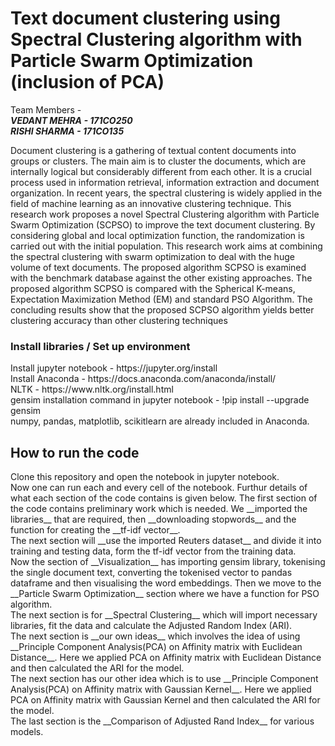 # Text document clustering using Spectral Clustering algorithm with Particle Swarm Optimization (inclusion of PCA)

Team Members - <br>
__*VEDANT MEHRA - 171CO250 <br>
RISHI SHARMA - 171CO135*__

Document clustering is a gathering of textual content documents into groups or clusters. The main aim is to cluster the documents, which are internally logical but considerably different from each other. It is a crucial process used in information retrieval, information extraction and document organization. In recent years, the spectral clustering is widely applied in the field of machine learning as an innovative clustering technique. This research work proposes a novel Spectral Clustering algorithm with Particle Swarm Optimization (SCPSO) to improve the text document clustering. By considering global and local optimization function, the randomization is carried out with the initial population. This research work aims at combining the spectral clustering with swarm optimization to deal with the huge volume of text documents. The proposed algorithm SCPSO is examined with the benchmark database against the other existing approaches. The proposed algorithm SCPSO is compared with the Spherical K-means, Expectation Maximization Method (EM) and standard PSO Algorithm. The concluding results show that the proposed SCPSO algorithm yields better clustering accuracy than other clustering techniques

<h3>Install libraries / Set up environment</h3> 
Install jupyter notebook - https://jupyter.org/install <br>
Install Anaconda - https://docs.anaconda.com/anaconda/install/ <br>
NLTK - https://www.nltk.org/install.html <br>
gensim installation command in jupyter notebook - !pip install --upgrade gensim
<br>
numpy, pandas, matplotlib, scikitlearn are already included in Anaconda. <br>

<h2>How to run the code</h2>
Clone this repository and open the notebook in jupyter notebook.<br>
Now one can run each and every cell of the notebook. Furthur details of what each section of the code contains is given below.
The first section of the code contains preliminary work which is needed. We __imported the libraries__ that are required, then __downloading stopwords__ and the function for creating the __tf-idf vector__.<br>
The next section will __use the imported Reuters dataset__ and divide it into training and testing data, form the tf-idf vector from the training data. <br>
Now the section of __Visualization__ has importing gensim library, tokenising the single document text, converting the tokenised vector to pandas dataframe and then visualising the word embeddings.
Then we move to the __Particle Swarm Optimization__ section where we have a function for PSO algorithm.<br>
The next section is for __Spectral Clustering__ which will import necessary libraries, fit the data and calculate the Adjusted Random Index (ARI).<br>
The next section is __our own ideas__ which involves the idea of using __Principle Component Analysis(PCA) on Affinity matrix with Euclidean Distance__. Here we applied PCA on Affinity matrix with Euclidean Distance and then calculated the ARI for the model.<br>
The next section has our other idea which is to use __Principle Component Analysis(PCA) on Affinity matrix with Gaussian Kernel__. Here we applied PCA on Affinity matrix with Gaussian Kernel and then calculated the ARI for the model.<br>
The last section is the __Comparison of Adjusted Rand Index__ for various models. 
